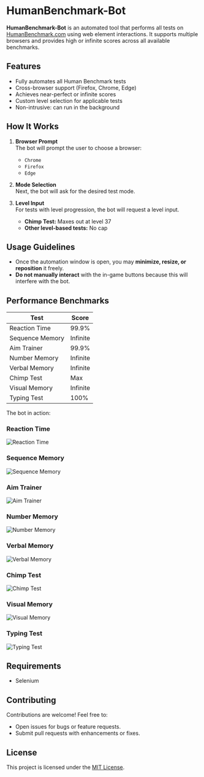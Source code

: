 # HumanBenchmark-Bot

**HumanBenchmark-Bot** is an automated tool that performs all tests on [HumanBenchmark.com](https://humanbenchmark.com) using web element interactions. It supports multiple browsers and provides high or infinite scores across all available benchmarks.

## Features

- Fully automates all Human Benchmark tests  
- Cross-browser support (Firefox, Chrome, Edge)  
- Achieves near-perfect or infinite scores  
- Custom level selection for applicable tests  
- Non-intrusive: can run in the background

## How It Works

1. **Browser Prompt**  
   The bot will prompt the user to choose a browser:  
   - `Chrome`  
   - `Firefox`  
   - `Edge`  
   
2. **Mode Selection**  
   Next, the bot will ask for the desired test mode.

3. **Level Input**  
   For tests with level progression, the bot will request a level input.  
   - **Chimp Test:** Maxes out at level 37  
   - **Other level-based tests:** No cap

## Usage Guidelines

- Once the automation window is open, you may **minimize, resize, or reposition** it freely.  
- **Do not manually interact** with the in-game buttons because this will interfere with the bot.

## Performance Benchmarks

| Test              | Score        |
|-------------------|--------------|
| Reaction Time     | 99.9%        |
| Sequence Memory   | Infinite     |
| Aim Trainer       | 99.9%        |
| Number Memory     | Infinite     |
| Verbal Memory     | Infinite     |
| Chimp Test        | Max          |
| Visual Memory     | Infinite     |
| Typing Test       | 100%         |


The bot in action:

### Reaction Time
![Reaction Time](video/Reactiontime.gif)

### Sequence Memory
![Sequence Memory](video/Sequencememory.gif)

### Aim Trainer
![Aim Trainer](video/Aimtrainer.gif)

### Number Memory
![Number Memory](video/Numbermemory.gif)

### Verbal Memory
![Verbal Memory](video/Verbalmemory.gif)

### Chimp Test
![Chimp Test](video/Chimptest.gif)

### Visual Memory
![Visual Memory](video/Visualmemory.gif)

### Typing Test
![Typing Test](video/Typingtest.gif)

## Requirements

- Selenium

## Contributing

Contributions are welcome! Feel free to:

- Open issues for bugs or feature requests.
- Submit pull requests with enhancements or fixes.

## License

This project is licensed under the [MIT License](LICENSE).

